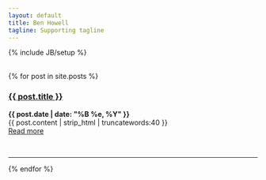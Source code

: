 ```yaml
---
layout: default
title: Ben Howell
tagline: Supporting tagline
---
```

{% include JB/setup %}
<br/>
<br/>

<!--<div class="blog-index">
  {% for post in site.posts %}
  <h3><a href="{{ post.url }}">{{ post.title }}</a></h3><p><strong>{{ post.date | date: "%B %e, %Y" }}</strong><br>
  {{ post.content | strip_html | truncatewords:40 }}<br>
  <a href="{{ post.url }}">Read more</a><br/><hr>
  {% endfor %}
</div>-->





{% for post in site.posts %}
<div class="blog-index">
<div class="intro">
<div class="intro-txt">

<h3><a href="{{ post.url }}">{{ post.title }}</a></h3><p><strong>{{ post.date | date: "%B %e, %Y" }}</strong><br>
{{ post.content | strip_html | truncatewords:40 }}<br>
<a href="{{ post.url }}">Read more</a>

</div>

<div class="intro-img-border">
<div class="intro-img-bevel">
<div class="intro-img-sml">
<!-- <img class="intro-img-small" src="{{ASSET_PATH}}/bootstrap/img/eventbus_250.jpg"/> -->
</div>
</div>
</div>
</div>
</div>
<br/><hr>
{% endfor %}